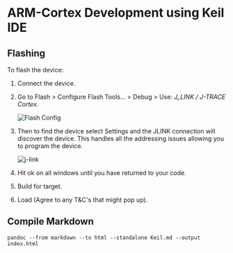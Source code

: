 # ARM-Cortex Development using Keil IDE

## Flashing

To flash the device:

1. Connect the device.
2. Go to Flash > Configure Flash Tools... > Debug > Use: *J_LINK / J-TRACE Cortex*.

    ![Flash Config](flash-config.png)

3. Then to find the device select Settings and the JLINK connection will discover the device. This handles all the addressing issues allowing you to program the device.

    ![j-link](./j-link.png)

4. Hit ok on all windows until you have returned to your code.
5. Build for target.
6. Load (Agree to any T&C's that might pop up).

## Compile Markdown
`pandoc --from markdown --to html --standalone Keil.md --output index.html`
